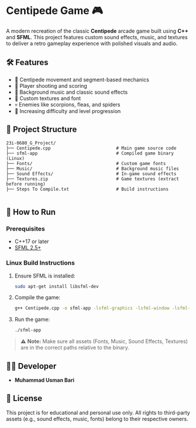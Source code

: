 # Centipede Game 🎮

A modern recreation of the classic **Centipede** arcade game built using **C++** and **SFML**. This project features custom sound effects, music, and textures to deliver a retro gameplay experience with polished visuals and audio.

## 🛠 Features

- 🐛 Centipede movement and segment-based mechanics
- 🔫 Player shooting and scoring
- 🎵 Background music and classic sound effects
- 🎨 Custom textures and font
- 💀 Enemies like scorpions, fleas, and spiders
- 🎯 Increasing difficulty and level progression

## 📁 Project Structure

```
23i-0680_G_Project/
├── Centipede.cpp                         # Main game source code
├── sfml-app                              # Compiled game binary (Linux)
├── Fonts/                                # Custom game fonts
├── Music/                                # Background music files
├── Sound Effects/                        # In-game sound effects
├── Textures.zip                          # Game textures (extract before running)
├── Steps To Compile.txt                  # Build instructions


```

## 🚀 How to Run

### Prerequisites

- C++17 or later
- [SFML 2.5+](https://www.sfml-dev.org/)

### Linux Build Instructions

1. Ensure SFML is installed:
   ```bash
   sudo apt-get install libsfml-dev
   ```

2. Compile the game:
   ```bash
   g++ Centipede.cpp -o sfml-app -lsfml-graphics -lsfml-window -lsfml-system -lsfml-audio
   ```

3. Run the game:
   ```bash
   ./sfml-app
   ```

> ⚠️ **Note:** Make sure all assets (Fonts, Music, Sound Effects, Textures) are in the correct paths relative to the binary.



## 👨‍💻 Developer

- **Muhammad Usman Bari** 

## 📜 License

This project is for educational and personal use only. All rights to third-party assets (e.g., sound effects, music, fonts) belong to their respective owners.

